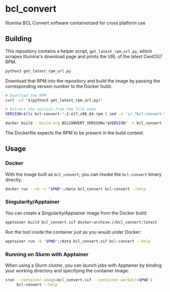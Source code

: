 # bcl_convert
Illumina BCL Convert software containerized for cross platform use

## Building

This repository contains a helper script, `get_latest_rpm_url.py`, which
scrapes Illumina's download page and prints the URL of the latest CentOS7 RPM.

```bash
python3 get_latest_rpm_url.py
```

Download that RPM into the repository and build the image by passing the
corresponding version number to the Docker build:

```bash
# Download the RPM
curl -LO "$(python3 get_latest_rpm_url.py)"

# Extract the version from the file name
VERSION=$(ls bcl-convert-*-2.el7.x86_64.rpm | sed -n 's/.*bcl-convert-\(.*\)-2.el7.x86_64.rpm/\1/p')

docker build --build-arg BCLCONVERT_VERSION="$VERSION" -t bcl_convert .
```

The Dockerfile expects the RPM to be present in the build context.

## Usage

### Docker

With the image built as `bcl_convert`, you can invoke the `bcl-convert`
binary directly:

```bash
docker run --rm -v "$PWD":/data bcl_convert bcl-convert --help
```

### Singularity/Apptainer

You can create a Singularity/Apptainer image from the Docker build:

```bash
apptainer build bcl_convert.sif docker-archive://bcl_convert:latest
```

Run the tool inside the container just as you would under Docker:

```bash
apptainer run -B "$PWD":/data bcl_convert.sif bcl-convert --help
```

### Running on Slurm with Apptainer

When using a Slurm cluster, you can launch jobs with Apptainer by binding
your working directory and specifying the container image:

```bash
srun --container-image=bcl_convert.sif --container-workdir=$PWD \
     bcl-convert --help
```
